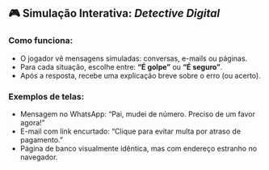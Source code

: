 ## 🎮 Simulação Interativa: *Detective Digital*

### Como funciona:
- O jogador vê mensagens simuladas: conversas, e-mails ou páginas.
- Para cada situação, escolhe entre: **“É golpe”** ou **“É seguro”**.
- Após a resposta, recebe uma explicação breve sobre o erro (ou acerto).

### Exemplos de telas:
- Mensagem no WhatsApp: “Pai, mudei de número. Preciso de um favor agora!”
- E-mail com link encurtado: “Clique para evitar multa por atraso de pagamento.”
- Página de banco visualmente idêntica, mas com endereço estranho no navegador.